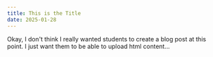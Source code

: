 ```yaml
---
title: This is the Title
date: 2025-01-28
---
```

Okay, I don't think I really wanted students to create a blog post at this point. I just want them to be able to upload html content...
